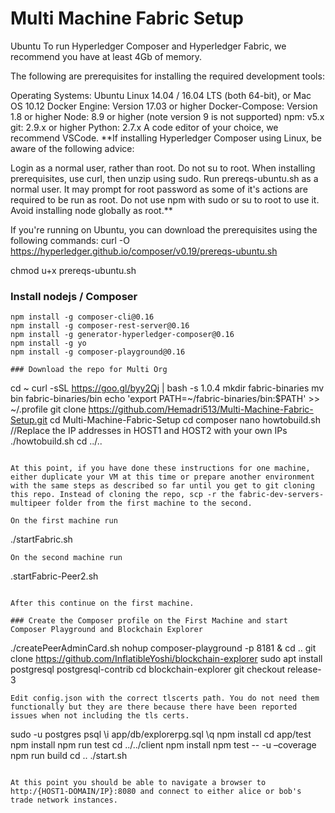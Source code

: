 # Multi Machine Fabric Setup

Ubuntu
To run Hyperledger Composer and Hyperledger Fabric, we recommend you have at least 4Gb of memory.

The following are prerequisites for installing the required development tools:

Operating Systems: Ubuntu Linux 14.04 / 16.04 LTS (both 64-bit), or Mac OS 10.12
Docker Engine: Version 17.03 or higher
Docker-Compose: Version 1.8 or higher
Node: 8.9 or higher (note version 9 is not supported)
npm: v5.x
git: 2.9.x or higher
Python: 2.7.x
A code editor of your choice, we recommend VSCode.
**If installing Hyperledger Composer using Linux, be aware of the following advice:

Login as a normal user, rather than root.
Do not su to root.
When installing prerequisites, use curl, then unzip using sudo.
Run prereqs-ubuntu.sh as a normal user. It may prompt for root password as some of it's actions are required to be run as root.
Do not use npm with sudo or su to root to use it.
Avoid installing node globally as root.**

If you're running on Ubuntu, you can download the prerequisites using the following commands:
curl -O https://hyperledger.github.io/composer/v0.19/prereqs-ubuntu.sh

chmod u+x prereqs-ubuntu.sh

### Install nodejs / Composer
```
npm install -g composer-cli@0.16
npm install -g composer-rest-server@0.16
npm install -g generator-hyperledger-composer@0.16
npm install -g yo
npm install -g composer-playground@0.16

### Download the repo for Multi Org
```
cd ~
curl -sSL https://goo.gl/byy2Qj | bash -s 1.0.4
mkdir fabric-binaries
mv bin fabric-binaries/bin
echo 'export PATH=~/fabric-binaries/bin:$PATH' >> ~/.profile
git clone https://github.com/Hemadri513/Multi-Machine-Fabric-Setup.git
cd Multi-Machine-Fabric-Setup
cd composer
nano howtobuild.sh //Replace the IP addresses in HOST1 and HOST2 with your own IPs 
./howtobuild.sh
cd ../..
```

At this point, if you have done these instructions for one machine, either duplicate your VM at this time or prepare another environment with the same steps as described so far until you get to git cloning this repo. Instead of cloning the repo, scp -r the fabric-dev-servers-multipeer folder from the first machine to the second.

On the first machine run
```
./startFabric.sh
```
On the second machine run
```
.startFabric-Peer2.sh
```

After this continue on the first machine.

### Create the Composer profile on the First Machine and start Composer Playground and Blockchain Explorer
```
./createPeerAdminCard.sh
nohup composer-playground -p 8181 &
cd ..
git clone https://github.com/InflatibleYoshi/blockchain-explorer
sudo apt install postgresql postgresql-contrib
cd blockchain-explorer
git checkout release-3
```
Edit config.json with the correct tlscerts path. You do not need them functionally but they are there because there have been reported issues when not including the tls certs.
```
sudo -u postgres psql
\i app/db/explorerpg.sql
\q
npm install
cd app/test
npm install
npm run test
cd ../../client
npm install
npm test -- -u –coverage
npm run build
cd ..
./start.sh
```

At this point you should be able to navigate a browser to http:/{HOST1-DOMAIN/IP}:8080 and connect to either alice or bob's trade network instances.
